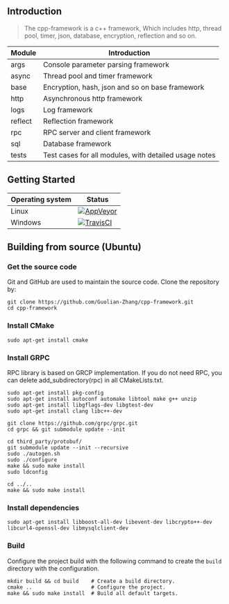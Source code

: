 ## Introduction

> The cpp-framework is a c++ framework,
> Which includes http, thread pool, timer, json,
> database, encryption, reflection and so on.

| Module                  | Introduction                                         |
|-------------------------|------------------------------------------------------|
| args                    | Console parameter parsing framework                  |
| async                   | Thread pool and timer framework                      |
| base                    | Encryption, hash, json and so on base framework      |
| http                    | Asynchronous http framework                          |
| logs                    | Log framework                                        |
| reflect                 | Reflection framework                                 |
| rpc                     | RPC server and client framework                      |
| sql                     | Database framework                                   |
| tests                   | Test cases for all modules, with detailed usage notes|

## Getting Started

Operating system | Status
---------------- | ----------
Linux            | [![AppVeyor](https://img.shields.io/appveyor/ci/ethereum/cpp-ethereum/develop.svg)](https://ci.appveyor.com/project/ethereum/cpp-ethereum)
Windows          | [![TravisCI](https://img.shields.io/travis/ethereum/cpp-ethereum/develop.svg)](https://travis-ci.org/ethereum/cpp-ethereum)

## Building from source (Ubuntu)

### Get the source code

Git and GitHub are used to maintain the source code. Clone the repository by:

```shell
git clone https://github.com/Guolian-Zhang/cpp-framework.git
cd cpp-framework
```

### Install CMake

```shell
sudo apt-get install cmake
```

### Install GRPC

RPC library is based on GRCP implementation. If you do not need RPC, 
you can delete add_subdirectory(rpc) in all CMakeLists.txt.
```shell
sudo apt-get install pkg-config
sudo apt-get install autoconf automake libtool make g++ unzip 
sudo apt-get install libgflags-dev libgtest-dev 
sudo apt-get install clang libc++-dev

git clone https://github.com/grpc/grpc.git
cd grpc && git submodule update --init

cd third_party/protobuf/
git submodule update --init --recursive
sudo ./autogen.sh
sudo ./configure
make && sudo make install
sudo ldconfig

cd ../..
make && sudo make install
```

### Install dependencies

```shell
sudo apt-get install libboost-all-dev libevent-dev libcrypto++-dev libcurl4-openssl-dev libmysqlclient-dev
```

### Build

Configure the project build with the following command to create the 
`build` directory with the configuration.

```shell
mkdir build && cd build    # Create a build directory.
cmake ..                   # Configure the project.
make && sudo make install  # Build all default targets.
```

